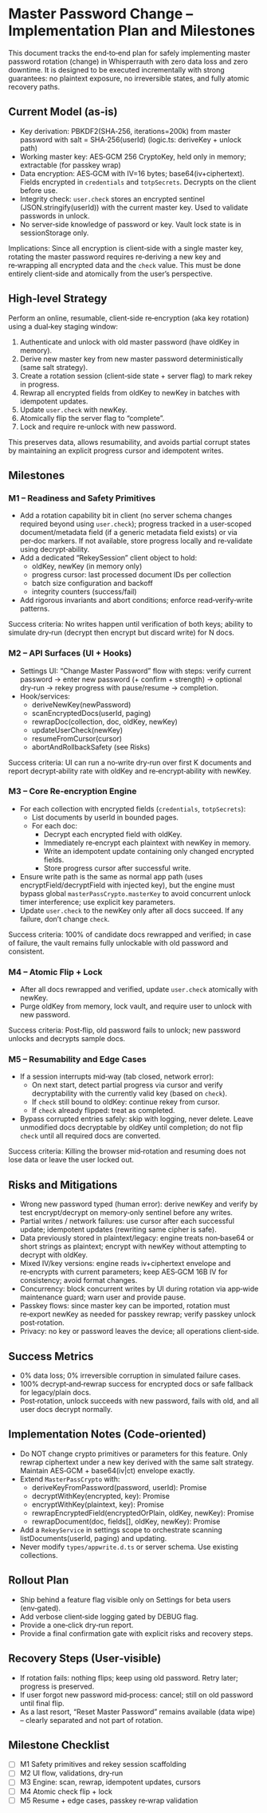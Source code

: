 # Master Password Change – Implementation Plan and Milestones

This document tracks the end‑to‑end plan for safely implementing master password rotation (change) in Whisperrauth with zero data loss and zero downtime. It is designed to be executed incrementally with strong guarantees: no plaintext exposure, no irreversible states, and fully atomic recovery paths.

## Current Model (as‑is)

- Key derivation: PBKDF2(SHA‑256, iterations=200k) from master password with salt = SHA‑256(userId) (logic.ts: deriveKey + unlock path)
- Working master key: AES‑GCM 256 CryptoKey, held only in memory; extractable (for passkey wrap)
- Data encryption: AES‑GCM with IV=16 bytes; base64(iv+ciphertext). Fields encrypted in `credentials` and `totpSecrets`. Decrypts on the client before use.
- Integrity check: `user.check` stores an encrypted sentinel (JSON.stringify(userId)) with the current master key. Used to validate passwords in unlock.
- No server‑side knowledge of password or key. Vault lock state is in sessionStorage only.

Implications: Since all encryption is client‑side with a single master key, rotating the master password requires re‑deriving a new key and re‑wrapping all encrypted data and the `check` value. This must be done entirely client‑side and atomically from the user’s perspective.

## High‑level Strategy

Perform an online, resumable, client‑side re‑encryption (aka key rotation) using a dual‑key staging window:

1. Authenticate and unlock with old master password (have oldKey in memory).
2. Derive new master key from new master password deterministically (same salt strategy).
3. Create a rotation session (client‑side state + server flag) to mark rekey in progress.
4. Rewrap all encrypted fields from oldKey to newKey in batches with idempotent updates.
5. Update `user.check` with newKey.
6. Atomically flip the server flag to “complete”.
7. Lock and require re‑unlock with new password.

This preserves data, allows resumability, and avoids partial corrupt states by maintaining an explicit progress cursor and idempotent writes.

## Milestones

### M1 – Readiness and Safety Primitives

- Add a rotation capability bit in client (no server schema changes required beyond using `user.check`); progress tracked in a user‑scoped document/metadata field (if a generic metadata field exists) or via per‑doc markers. If not available, store progress locally and re‑validate using decrypt‑ability.
- Add a dedicated “RekeySession” client object to hold:
  - oldKey, newKey (in memory only)
  - progress cursor: last processed document IDs per collection
  - batch size configuration and backoff
  - integrity counters (success/fail)
- Add rigorous invariants and abort conditions; enforce read‑verify‑write patterns.

Success criteria: No writes happen until verification of both keys; ability to simulate dry‑run (decrypt then encrypt but discard write) for N docs.

### M2 – API Surfaces (UI + Hooks)

- Settings UI: “Change Master Password” flow with steps: verify current password -> enter new password (+ confirm + strength) -> optional dry‑run -> rekey progress with pause/resume -> completion.
- Hook/services:
  - deriveNewKey(newPassword)
  - scanEncryptedDocs(userId, paging)
  - rewrapDoc(collection, doc, oldKey, newKey)
  - updateUserCheck(newKey)
  - resumeFromCursor(cursor)
  - abortAndRollbackSafety (see Risks)

Success criteria: UI can run a no‑write dry‑run over first K documents and report decrypt‑ability rate with oldKey and re‑encrypt‑ability with newKey.

### M3 – Core Re‑encryption Engine

- For each collection with encrypted fields (`credentials`, `totpSecrets`):
  - List documents by userId in bounded pages.
  - For each doc:
    - Decrypt each encrypted field with oldKey.
    - Immediately re‑encrypt each plaintext with newKey in memory.
    - Write an idempotent update containing only changed encrypted fields.
    - Store progress cursor after successful write.
- Ensure write path is the same as normal app path (uses encryptField/decryptField with injected key), but the engine must bypass global `masterPassCrypto.masterKey` to avoid concurrent unlock timer interference; use explicit key parameters.
- Update `user.check` to the newKey only after all docs succeed. If any failure, don’t change `check`.

Success criteria: 100% of candidate docs rewrapped and verified; in case of failure, the vault remains fully unlockable with old password and consistent.

### M4 – Atomic Flip + Lock

- After all docs rewrapped and verified, update `user.check` atomically with newKey.
- Purge oldKey from memory, lock vault, and require user to unlock with new password.

Success criteria: Post‑flip, old password fails to unlock; new password unlocks and decrypts sample docs.

### M5 – Resumability and Edge Cases

- If a session interrupts mid‑way (tab closed, network error):
  - On next start, detect partial progress via cursor and verify decryptability with the currently valid key (based on `check`).
  - If `check` still bound to oldKey: continue rekey from cursor.
  - If `check` already flipped: treat as completed.
- Bypass corrupted entries safely: skip with logging, never delete. Leave unmodified docs decryptable by oldKey until completion; do not flip `check` until all required docs are converted.

Success criteria: Killing the browser mid‑rotation and resuming does not lose data or leave the user locked out.

## Risks and Mitigations

- Wrong new password typed (human error): derive newKey and verify by test encrypt/decrypt on memory‑only sentinel before any writes.
- Partial writes / network failures: use cursor after each successful update; idempotent updates (rewriting same cipher is safe).
- Data previously stored in plaintext/legacy: engine treats non‑base64 or short strings as plaintext; encrypt with newKey without attempting to decrypt with oldKey.
- Mixed IV/key versions: engine reads iv+ciphertext envelope and re‑encrypts with current parameters; keep AES‑GCM 16B IV for consistency; avoid format changes.
- Concurrency: block concurrent writes by UI during rotation via app‑wide maintenance guard; warn user and provide pause.
- Passkey flows: since master key can be imported, rotation must re‑export newKey as needed for passkey rewrap; verify passkey unlock post‑rotation.
- Privacy: no key or password leaves the device; all operations client‑side.

## Success Metrics

- 0% data loss; 0% irreversible corruption in simulated failure cases.
- 100% decrypt‑and‑rewrap success for encrypted docs or safe fallback for legacy/plain docs.
- Post‑rotation, unlock succeeds with new password, fails with old, and all user docs decrypt normally.

## Implementation Notes (Code‑oriented)

- Do NOT change crypto primitives or parameters for this feature. Only rewrap ciphertext under a new key derived with the same salt strategy. Maintain AES‑GCM + base64(iv|ct) envelope exactly.
- Extend `MasterPassCrypto` with:
  - deriveKeyFromPassword(password, userId): Promise<CryptoKey>
  - decryptWithKey(encrypted, key): Promise<string>
  - encryptWithKey(plaintext, key): Promise<string>
  - rewrapEncryptedField(encryptedOrPlain, oldKey, newKey): Promise<string>
  - rewrapDocument(doc, fields[], oldKey, newKey): Promise<docUpdate>
- Add a `RekeyService` in settings scope to orchestrate scanning listDocuments(userId, paging) and updating.
- Never modify `types/appwrite.d.ts` or server schema. Use existing collections.

## Rollout Plan

- Ship behind a feature flag visible only on Settings for beta users (env‑gated).
- Add verbose client‑side logging gated by DEBUG flag.
- Provide a one‑click dry‑run report.
- Provide a final confirmation gate with explicit risks and recovery steps.

## Recovery Steps (User‑visible)

- If rotation fails: nothing flips; keep using old password. Retry later; progress is preserved.
- If user forgot new password mid‑process: cancel; still on old password until final flip.
- As a last resort, “Reset Master Password” remains available (data wipe) – clearly separated and not part of rotation.

## Milestone Checklist

- [ ] M1 Safety primitives and rekey session scaffolding
- [ ] M2 UI flow, validations, dry‑run
- [ ] M3 Engine: scan, rewrap, idempotent updates, cursors
- [ ] M4 Atomic check flip + lock
- [ ] M5 Resume + edge cases, passkey re‑wrap validation
